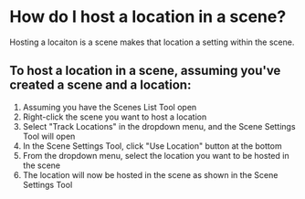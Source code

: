 # How do I host a location in a scene?

Hosting a locaiton is a scene makes that location a setting within the scene.

## To host a location in a scene, assuming you've created a scene and a location:

1. Assuming you have the Scenes List Tool open
2. Right-click the scene you want to host a location
3. Select "Track Locations" in the dropdown menu, and the Scene Settings Tool will open
4. In the Scene Settings Tool, click "Use Location" button at the bottom
5. From the dropdown menu, select the location you want to be hosted in the scene
6. The location will now be hosted in the scene as shown in the Scene Settings Tool
